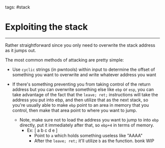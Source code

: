 tags: #stack 
# Exploiting the stack
---
Rather straightforward since you only need to overwrite the stack address as it jumps out.

The most common methods of attacking are pretty simple:
- Use `cyclic` strings (in pwntools) within input to determine the offset of something you want to overwrite and write whatever address you want
  
- If there's something preventing you from taking control of the return address but you can overwrite something else like `ebp` or `esp`, you can take advantage of the fact that the `leave; ret;` instructions will take the address you put into ebp, and then utilize that as the next stack, so you're usually able to make `ebp` point to an area in memory that you control, then make that area point to where you want to jump.
	- Note, make sure not to load the address you want to jump to into `ebp` directly, put it immediately after that, so `ebp+4` in terms of memory.
		- Ex: [ a b c d e ]
			- Point to `a` which holds something useless like "AAAA"
			- After the `leave; ret;` it'll utilize `b` as the function.
bonk
WIP